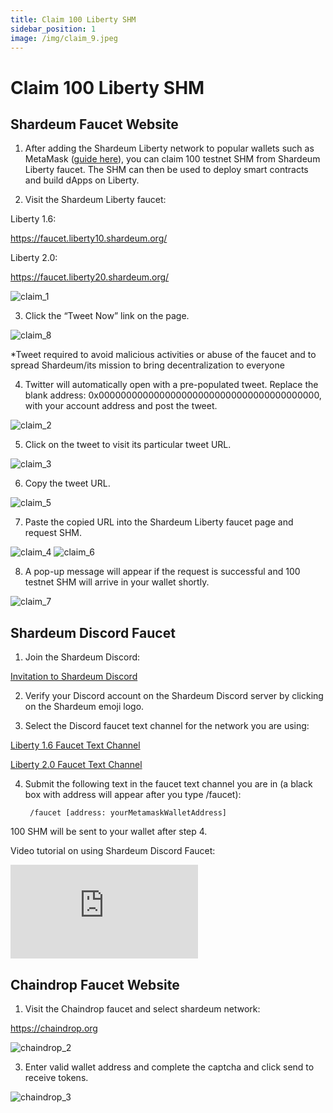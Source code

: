 ```yaml
---
title: Claim 100 Liberty SHM
sidebar_position: 1
image: /img/claim_9.jpeg
---
```


# Claim 100 Liberty SHM

## Shardeum Faucet Website

1. After adding the Shardeum Liberty network to popular wallets such as MetaMask ([guide here](/wallets/MetaMask/add-shardeum-network)), you can claim 100 testnet SHM from Shardeum Liberty faucet. The SHM can then be used to deploy smart contracts and build dApps on Liberty.

2. Visit the Shardeum Liberty faucet:

  Liberty 1.6:

  https://faucet.liberty10.shardeum.org/

  Liberty 2.0:

  https://faucet.liberty20.shardeum.org/

![claim_1](/img/claim/claim_1.png)

3. Click the “Tweet Now” link on the page.

![claim_8](/img/claim/claim_8.png)

*Tweet required to avoid malicious activities or abuse of the faucet and to spread Shardeum/its mission to bring decentralization to everyone

4. Twitter will automatically open with a pre-populated tweet. Replace the blank address: 0x0000000000000000000000000000000000000000, with your account address and post the tweet.

![claim_2](/img/claim/claim_2.png)

5. Click on the tweet to visit its particular tweet URL.

![claim_3](/img/claim/claim_3.png)

6. Copy the tweet URL.

![claim_5](/img/claim/claim_5.png)

7. Paste the copied URL into the Shardeum Liberty faucet page and request SHM.

![claim_4](/img/claim/claim_4.png)
![claim_6](/img/claim/claim_6.png)

8. A pop-up message will appear if the request is successful and 100 testnet SHM will arrive in your wallet shortly.

![claim_7](/img/claim/claim_7.png)

## Shardeum Discord Faucet

1. Join the Shardeum Discord:

  [Invitation to Shardeum Discord](https://discord.com/invite/shardeum)

2. Verify your Discord account on the Shardeum Discord server by clicking on the Shardeum emoji logo.

3. Select the Discord faucet text channel for the network you are using:

  [Liberty 1.6 Faucet Text Channel](https://discord.com/channels/933959587462254612/1021737152251441244)

  [Liberty 2.0 Faucet Text Channel](https://discord.com/channels/933959587462254612/1031497272191627284)

4. Submit the following text in the faucet text channel you are in (a black box with address will appear after you type /faucet):

        /faucet [address: yourMetamaskWalletAddress]

100 SHM will be sent to your wallet after step 4.

Video tutorial on using Shardeum Discord Faucet:

<iframe id="ytplayer" type="text/html"
  class="video"
  src="https://www.youtube.com/embed/78xGkWWkXB8"
  allowFullScreen="allowFullScreen"
  mozallowfullscreen="mozallowfullscreen"
  msallowfullscreen="msallowfullscreen"
  oallowfullscreen="oallowfullscreen"
  webkitallowfullscreen="webkitallowfullscreen"
  frameBorder="0">
  </iframe>

## Chaindrop Faucet Website

1. Visit the Chaindrop faucet and select shardeum network:

https://chaindrop.org

![chaindrop_2](/img/chaindrop/chaindrop_2.png)

3. Enter valid wallet address and complete the captcha and click send to receive tokens.

![chaindrop_3](/img/chaindrop/chaindrop_3.png)